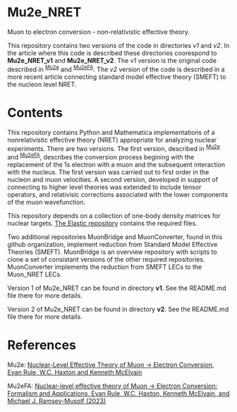 # Mu2e_NRET
Muon to electron conversion -  non-relativistic effective theory.

This repository contains two versions of the code in directories *v1* and *v2*.  In the article where this code is described these directories coorespond to **Mu2e_NRET_v1** and **Mu2e_NRET_v2**.   The *v1* version is the original code described in <sup>[Mu2e]</sup> and <sup>[Mu2eFA]</sup>.  The *v2* version of the code is described in a more recent article connecting standard model effective theory (SMEFT) to the nucleon level NRET.

# Contents
This repository contains Python and Mathematica implementations of a nonrelativistic effective theory
(NRET) appropriate for analyzing nuclear experiments.   There are two versions.   The first version,
described in <sup>[Mu2e]</sup> and <sup>[Mu2eFA]</sup>, describes the conversion process begining with the
replacement of the 1s electron with a muon and the subsequent interaction with the nucleus.   The first version
was carried out to first order in the nucleon and muon velocities.   A second version, developed in support of
connecting to higher level theories was extended to include tensor operators, and relativisic corrections associated
with the lower components of the muon wavefunction.   

This repository depends on a collection of one-body density matrices for nuclear targets.    [The Elastic repository](https://github.com/Berkeley-Electroweak-Physics/Elastic) 
contains the required files.

Two additional repositories MuonBridge and MuonConverter, found in this github organization,
implement reduction from Standard Model Effective Theories (SMEFT).    MuonBridge is an overview repository with scripts to
clone a set of consistant versions of the other required repositories.    MuonConverter implements the reduction from SMEFT LECs to
the Muon_NRET LECs.

Version 1 of Mu2e_NRET can be found in directory **v1**.   See the README.md file there for more details.

Version 2 of Mu2e_NRET can be found in directory **v2**.   See the README.md file there for more details.

# References  

[Mu2e]: https://doi.org/10.1103/PhysRevLett.130.131901 "Nuclear-Level Effective Theory of Muon -> Electron Conversion, Evan Rule, W.C. Haxton and Kenneth McElvain (2023)" 
Mu2e: [Nuclear-Level Effective Theory of Muon -> Electron Conversion, Evan Rule, W.C. Haxton and Kenneth McElvain](https://doi.org/10.1103/PhysRevLett.130.131901)

[Mu2eFA]: https://doi.org/10.1103/PhysRevC.107.035504 "Nuclear-level effective theory of Muon -> Electron Conversion: Formalism and Applications, Evan Rule, W.C. Haxton, Kenneth McElvain, and Michael J. Ramsey-Musolf (2023)" 
Mu2eFA: [Nuclear-level effective theory of Muon -> Electron Conversion: Formalism and Applications, Evan Rule, W.C. Haxton, Kenneth McElvain, and Michael J. Ramsey-Musolf (2023)](https://doi.org/10.1103/PhysRevC.107.035504)
